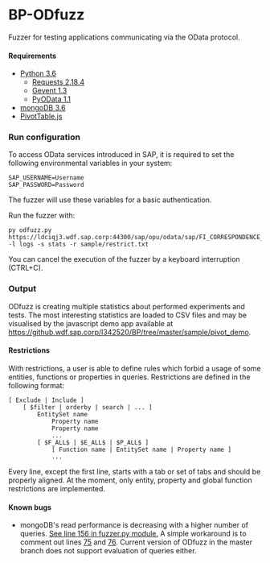 # BP-ODfuzz
Fuzzer for testing applications communicating via the OData protocol.

#### Requirements
- [Python 3.6](https://www.python.org/downloads/)
  - [Requests 2.18.4](http://docs.python-requests.org/en/master/)
  - [Gevent 1.3](http://www.gevent.org/)
  - [PyOData 1.1](https://github.wdf.sap.corp/FXUBRQ-QE/PyOData)
- [mongoDB 3.6](https://www.mongodb.com/)
- [PivotTable.js](https://pivottable.js.org/examples/)

### Run configuration
To access OData services introduced in SAP, it is required to set the following environmental variables in your system:
```
SAP_USERNAME=Username
SAP_PASSWORD=Password
```
The fuzzer will use these variables for a basic authentication.

Run the fuzzer with:
```
py odfuzz.py https://ldciqj3.wdf.sap.corp:44300/sap/opu/odata/sap/FI_CORRESPONDENCE_V2_SRV -l logs -s stats -r sample/restrict.txt
```

You can cancel the execution of the fuzzer by a keyboard interruption (CTRL+C).

### Output
ODfuzz is creating multiple statistics about performed experiments and tests. The most interesting statistics are loaded to CSV files and may be visualised by the javascript demo app available at <https://github.wdf.sap.corp/I342520/BP/tree/master/sample/pivot_demo>.

#### Restrictions
With restrictions, a user is able to define rules which forbid a usage of some entities, functions or properties in queries. Restrictions are defined in the following format:
```
[ Exclude | Include ]
    [ $filter | orderby | search | ... ]
        EntitySet name
            Property name
            Property name
            ...
        [ $F_ALL$ | $E_ALL$ | $P_ALL$ ]
            [ Function name | EntitySet name | Property name ]
            ...
```
Every line, except the first line, starts with a tab or set of tabs and should be properly aligned. At the moment, only entity, property and global function restrictions are implemented.

#### Known bugs
- mongoDB's read performance is decreasing with a higher number of queries. [See line 156 in fuzzer.py module.](https://github.wdf.sap.corp/I342520/BP-ODfuzz/blob/master/odfuzz/fuzzer.py#L156) A simple workaround is to comment out lines [75](https://github.wdf.sap.corp/I342520/BP-ODfuzz/blob/master/odfuzz/fuzzer.py#L75) and [76](https://github.wdf.sap.corp/I342520/BP-ODfuzz/blob/master/odfuzz/fuzzer.py#L75). Current version of ODfuzz in the master branch does not support evaluation of queries either.
